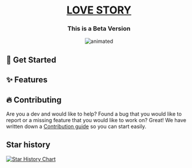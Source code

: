 <div align="center">
  <h1 align="center"><a href="https://lovestory.com/">LOVE STORY</a> </h1>
  <h3 align="center">This is a Beta Version</h3>

</div>

<p align="center">
  <img src="https://media.giphy.com/media/hpQcDH5EfJRwxm03Uh/giphy.gif" alt="animated" />
</p>


## 🚀 Get Started

## ✨ Features

## 🔥 Contributing
Are you a dev and would like to help? Found a bug that you would like to report or a missing feature that you would like to work on? Great! We have written down a [Contribution guide](https://github.com/loyal-ki/love-story/blob/main/CONTRIBUTING.md) so you can start easily.



## Star history

[![Star History Chart](https://api.star-history.com/svg?repos=loyal-ki/love-story&type=Date)](https://star-history.com/#loyal-ki/love-story&Date)